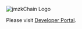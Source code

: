![jmzkChain Logo](./logo.png)

Please visit [Developer Portal](https://www.jmzkChain.io/developers/apis,_sdks_and_tools/api_reference).
